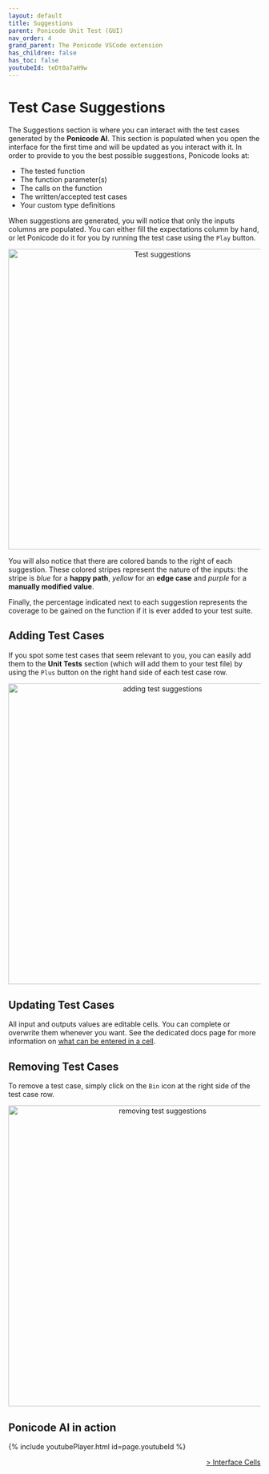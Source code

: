 ```yaml
---
layout: default
title: Suggestions
parent: Ponicode Unit Test (GUI)
nav_order: 4
grand_parent: The Ponicode VSCode extension
has_children: false
has_toc: false
youtubeId: teDt0a7aH9w
---
```

# Test Case Suggestions

The Suggestions section is where you can interact with the test cases generated by the **Ponicode AI**. This section is populated when you open the interface for the first time and will be updated as you interact with it. In order to provide to you the best possible suggestions, Ponicode looks at:

- The tested function
- The function parameter(s)
- The calls on the function
- The written/accepted test cases
- Your custom type definitions

When suggestions are generated, you will notice that only the inputs columns are populated. You can either fill the expectations column by hand, or let Ponicode do it for you by running the test case using the <i class="fa fa-play" style="color:green"></i> `Play` button.

<p align="center">
    <img src="/docs/vscode_extension/gui_test/images/suggestions_1.png" alt="Test suggestions" width="600"/>
</p>

You will also notice that there are colored bands to the right of each suggestion. These colored stripes represent the nature of the inputs: the stripe is *blue* for a **happy path**, *yellow* for an **edge case** and *purple* for a **manually modified value**.

Finally, the percentage indicated next to each suggestion represents the coverage to be gained on the function if it is ever added to your test suite.

## Adding Test Cases
If you spot some test cases that seem relevant to you, you can easily add them to the **Unit Tests** section (which will add them to your test file) by using the <i class="fa fa-plus" style="color:green"></i> `Plus` button on the right hand side of each test case row.

<p align="center">
    <img src="/docs/vscode_extension/gui_test/images/suggestions_2.png" alt="adding test suggestions" width="600"/>
</p>

## Updating Test Cases
All input and outputs values are editable cells. You can complete or overwrite them whenever you want. See the dedicated docs page for more information on [what can be entered in a cell](/docs/vscode_extension/gui_test/cell).

## Removing Test Cases
To remove a test case, simply click on the <i class="fa fa-trash" style="color:gray"></i> `Bin` icon at the right side of the test case row.

<p align="center">
    <img src="/docs/vscode_extension/gui_test/images/suggestions_3.png" alt="removing test suggestions" width="600"/>
</p>

## Ponicode AI in action 

{% include youtubePlayer.html id=page.youtubeId %}


<div align="right">
    <a href="/docs/vscode_extension/gui_test/cell" >
        > Interface Cells
    </a>
</div>